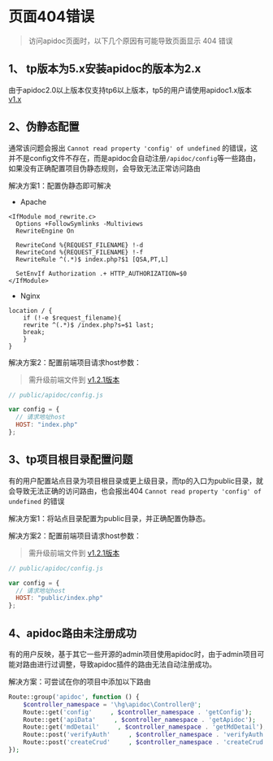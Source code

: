 # 页面404错误

> 访问apidoc页面时，以下几个原因有可能导致页面显示 404 错误


## 1、 tp版本为5.x安装apidoc的版本为2.x

由于apidoc2.0以上版本仅支持tp6以上版本，tp5的用户请使用apidoc1.x版本[v1.x](https://hgthecode.github.io/thinkphp-apidoc/v1/install/)

## 2、伪静态配置 

通常该问题会报出 `Cannot read property 'config' of undefined` 的错误，这并不是config文件不存在，而是apidoc会自动注册`/apidoc/config`等一些路由，如果没有正确配置项目伪静态规则，会导致无法正常访问路由

解决方案1：配置伪静态即可解决

- Apache
```
<IfModule mod_rewrite.c>
  Options +FollowSymlinks -Multiviews
  RewriteEngine On

  RewriteCond %{REQUEST_FILENAME} !-d
  RewriteCond %{REQUEST_FILENAME} !-f
  RewriteRule ^(.*)$ index.php?$1 [QSA,PT,L]

  SetEnvIf Authorization .+ HTTP_AUTHORIZATION=$0
</IfModule>
```

- Nginx
```
location / {
    if (!-e $request_filename){
    rewrite ^(.*)$ /index.php?s=$1 last; 
    break;
    }
}
```

解决方案2：配置前端项目请求host参数：
> 需升级前端文件到 [v1.2.1版本]()
```js
// public/apidoc/config.js

var config = {
  // 请求地址host
  HOST: "index.php"
};
```


## 3、tp项目根目录配置问题

有的用户配置站点目录为项目根目录或更上级目录，而tp的入口为public目录，就会导致无法正确的访问路由，也会报出404 `Cannot read property 'config' of undefined` 的错误

解决方案1：将站点目录配置为public目录，并正确配置伪静态。

解决方案2：配置前端项目请求host参数：
> 需升级前端文件到 [v1.2.1版本]()
```js
// public/apidoc/config.js

var config = {
  // 请求地址host
  HOST: "public/index.php"
};
```


## 4、apidoc路由未注册成功

有的用户反映，基于其它一些开源的admin项目使用apidoc时，由于admin项目可能对路由进行过调整，导致apidoc插件的路由无法自动注册成功。

解决方案：可尝试在你的项目中添加以下路由

```php
Route::group('apidoc', function () {
    $controller_namespace = '\hg\apidoc\Controller@';
    Route::get('config'     , $controller_namespace . 'getConfig');
    Route::get('apiData'     , $controller_namespace . 'getApidoc');
    Route::get('mdDetail'     , $controller_namespace . 'getMdDetail');
    Route::post('verifyAuth'     , $controller_namespace . 'verifyAuth');
    Route::post('createCrud'     , $controller_namespace . 'createCrud');
});
```



